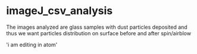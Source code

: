 # imageJ_csv_analysis
The images analyzed are glass samples with dust particles deposited and thus we want particles distribution on surface before and after spin/airblow

'i am editing in atom'
